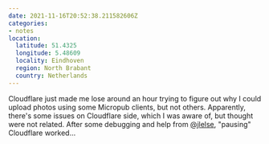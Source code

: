 ```yaml
---
date: 2021-11-16T20:52:38.211582606Z
categories:
- notes
location:
  latitude: 51.4325
  longitude: 5.48609
  locality: Eindhoven
  region: North Brabant
  country: Netherlands
---
```


Cloudflare just made me lose around an hour trying to figure out why I could upload photos using some Micropub clients, but not others. Apparently, there's some issues on Cloudflare side, which I was aware of, but thought were not related. After some debugging and help from [@jlelse](https://jlelse.blog/), "pausing" Cloudflare worked...
